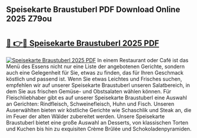 ## Speisekarte Braustuberl PDF Download Online 2025 Z79ou

# <h2><a href="http://gcaoeh8.nevu.top/?p=Speisekarte+Braustuberl">🔗 👉🔴 Speisekarte Braustuberl 2025 PDF</a></h2>

[![Speisekarte Braustuberl 2025 PDF](https://i.imgur.com/dBaPXMq.png)](http://gcaoeh8.nevu.top/?p=Speisekarte+Braustuberl)
In einem Restaurant oder Café ist das Menü des Essens nicht nur eine Liste der angebotenen Gerichte, sondern auch eine Gelegenheit für Sie, etwas zu finden, das für Ihren Geschmack köstlich und passend ist. Wenn Sie etwas Leichtes und Frisches suchen, empfehlen wir auf unserer Speisekarte Braustuberl unseren Salatbereich, in dem Sie aus frischen Gemüse- und Obstsalaten wählen können. Für Fleischliebhaber gibt es auf unserer Speisekarte Braustuberl eine Auswahl an Gerichten: Rindfleisch, Schweinefleisch, Huhn und Fisch. Unseren Auserwählten bieten wir köstliche Gerichte wie Schaschlik und Steak an, die im Feuer der alten Wälder zubereitet werden. Unsere Speisekarte Braustuberl bietet eine große Auswahl an Desserts, von klassischen Torten und Kuchen bis hin zu exquisiten Crème Brûlée und Schokoladenpyramiden.
